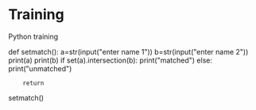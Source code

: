 # Training
Python training

def setmatch():
    a=str(input("enter name 1"))
    b=str(input("enter name 2"))   
    print(a)
    print(b)
    if set(a).intersection(b):
        print("matched")
    else:
        print("unmatched")
        
        return 
   
setmatch()

